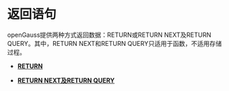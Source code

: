 # 返回语句

openGauss提供两种方式返回数据：RETURN或RETURN NEXT及RETURN QUERY。其中，RETURN NEXT和RETURN QUERY只适用于函数，不适用存储过程。

-   **[RETURN](RETURN.md)**  

-   **[RETURN NEXT及RETURN QUERY](RETURN-NEXT及RETURN-QUERY.md)**  


